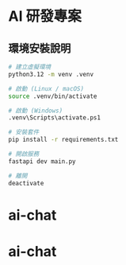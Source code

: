 # AI 研發專案

## 環境安裝說明

```bash
# 建立虛擬環境
python3.12 -m venv .venv

# 啟動 (Linux / macOS)
source .venv/bin/activate

# 啟動 (Windows)
.venv\Scripts\activate.ps1

# 安裝套件
pip install -r requirements.txt

# 開啟服務
fastapi dev main.py

# 離開
deactivate
```
# ai-chat
# ai-chat

